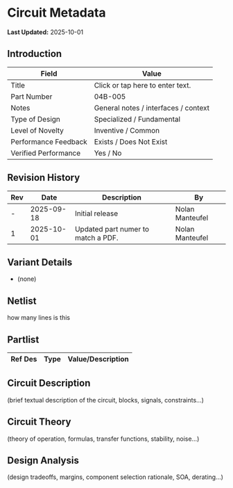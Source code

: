 # Circuit Metadata

**Last Updated:** 2025-10-01

## Introduction

| Field                  | Value                     |
| ---------------------- | ------------------------- |
| Title                  | Click or tap here to enter text. |
| Part Number            | 04B-005 |
| Notes                  | General notes / interfaces / context |
| Type of Design         | Specialized / Fundamental |
| Level of Novelty       | Inventive / Common |
| Performance Feedback   | Exists / Does Not Exist |
| Verified Performance   | Yes / No |

## Revision History

| Rev | Date | Description | By |
| --- | ---- | ----------- | -- |
| - | 2025-09-18 | Initial release | Nolan Manteufel |
| 1 | 2025-10-01 | Updated part numer to match a PDF. | Nolan Manteufel |

## Variant Details

- (none)

## Netlist

how
many
lines
is
this

## Partlist

| Ref Des | Type | Value/Description |
| ------- | ---- | ----------------- |

## Circuit Description

(brief textual description of the circuit, blocks, signals, constraints…)

## Circuit Theory

(theory of operation, formulas, transfer functions, stability, noise…)

## Design Analysis

(design tradeoffs, margins, component selection rationale, SOA, derating…)
